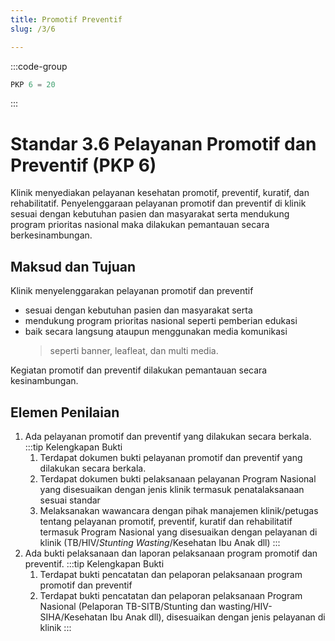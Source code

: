 ```yaml
---
title: Promotif Preventif
slug: /3/6

---
```

:::code-group

``` js [Nilai]
PKP 6 = 20

```
:::
# Standar 3.6 Pelayanan Promotif dan Preventif (PKP 6) 
Klinik menyediakan pelayanan kesehatan promotif, preventif, kuratif, dan rehabilitatif. Penyelenggaraan pelayanan promotif dan preventif di klinik sesuai dengan kebutuhan pasien dan masyarakat serta mendukung program prioritas nasional maka dilakukan pemantauan secara berkesinambungan. 
## Maksud dan Tujuan 
Klinik menyelenggarakan pelayanan promotif dan preventif 
- sesuai dengan kebutuhan pasien dan masyarakat serta 
- mendukung program prioritas nasional seperti pemberian edukasi 
- baik secara langsung ataupun menggunakan media komunikasi 
  > seperti banner, leafleat, dan multi media.  

Kegiatan promotif dan preventif dilakukan pemantauan secara kesinambungan. 
## Elemen Penilaian  
1. Ada pelayanan promotif dan preventif yang dilakukan secara berkala. 
   :::tip Kelengkapan Bukti
   1. Terdapat dokumen bukti pelayanan promotif dan preventif yang dilakukan secara berkala. 
   2. Terdapat dokumen bukti pelaksanaan pelayanan Program Nasional yang disesuaikan dengan jenis klinik termasuk penatalaksanaan sesuai standar  
   3. Melaksanakan wawancara dengan pihak manajemen klinik/petugas tentang pelayanan promotif, preventif, kuratif dan rehabilitatif termasuk Program Nasional yang disesuaikan dengan pelayanan di klinik (TB/HIV/*Stunting Wasting*/Kesehatan Ibu Anak dll)
   ::: 
2. Ada bukti pelaksanaan dan laporan pelaksanaan program promotif dan preventif. 
   :::tip Kelengkapan Bukti
   1. Terdapat bukti pencatatan dan pelaporan pelaksanaan program promotif dan preventif  
   2. Terdapat bukti pencatatan dan pelaporan pelaksanaan Program 	Nasional 	(Pelaporan 	TB-SITB/Stunting dan wasting/HIV-SIHA/Kesehatan Ibu Anak dll), disesuaikan dengan jenis pelayanan di klinik 
   ::: 
